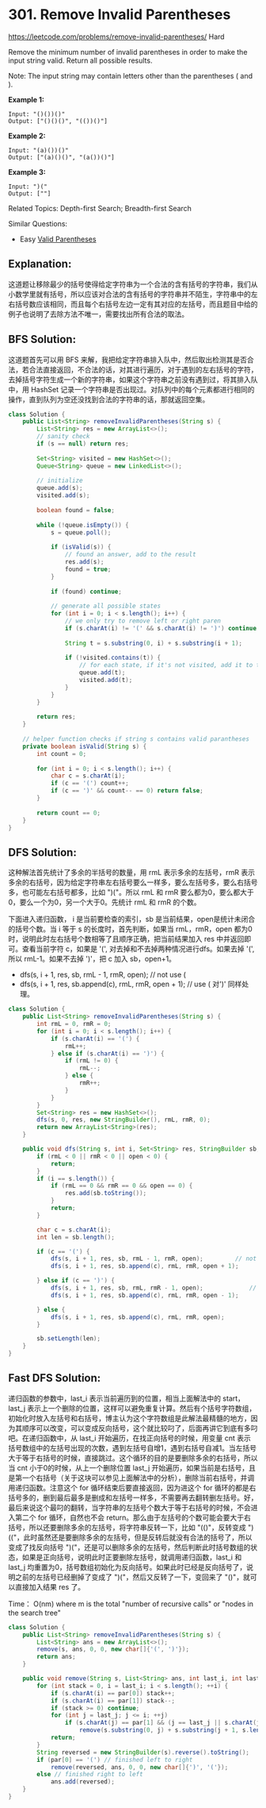 # 301. Remove Invalid Parentheses
<https://leetcode.com/problems/remove-invalid-parentheses/>
Hard

Remove the minimum number of invalid parentheses in order to make the input string valid. Return all possible results.

Note: The input string may contain letters other than the parentheses ( and ).

**Example 1:**

    Input: "()())()"
    Output: ["()()()", "(())()"]

**Example 2:**

    Input: "(a)())()"
    Output: ["(a)()()", "(a())()"]

**Example 3:**

    Input: ")("
    Output: [""]

Related Topics: Depth-first Search; Breadth-first Search

Similar Questions: 
* Easy [Valid Parentheses](https://leetcode.com/problems/valid-parentheses/)

## Explanation: 
这道题让移除最少的括号使得给定字符串为一个合法的含有括号的字符串，我们从小数学里就有括号，所以应该对合法的含有括号的字符串并不陌生，字符串中的左右括号数应该相同，而且每个右括号左边一定有其对应的左括号，而且题目中给的例子也说明了去除方法不唯一，需要找出所有合法的取法。
## BFS Solution: 
这道题首先可以用 BFS 来解，我把给定字符串排入队中，然后取出检测其是否合法，若合法直接返回，不合法的话，对其进行遍历，对于遇到的左右括号的字符，去掉括号字符生成一个新的字符串，如果这个字符串之前没有遇到过，将其排入队中，用 HashSet 记录一个字符串是否出现过。对队列中的每个元素都进行相同的操作，直到队列为空还没找到合法的字符串的话，那就返回空集。

```java
class Solution {
    public List<String> removeInvalidParentheses(String s) {
        List<String> res = new ArrayList<>();
        // sanity check
        if (s == null) return res;
      
        Set<String> visited = new HashSet<>();
        Queue<String> queue = new LinkedList<>();
      
        // initialize
        queue.add(s);
        visited.add(s);
        
        boolean found = false;
        
        while (!queue.isEmpty()) {
            s = queue.poll();
            
            if (isValid(s)) {
                // found an answer, add to the result
                res.add(s);
                found = true;
            }
        
            if (found) continue;
        
            // generate all possible states
            for (int i = 0; i < s.length(); i++) {
                // we only try to remove left or right paren
                if (s.charAt(i) != '(' && s.charAt(i) != ')') continue;
                
                String t = s.substring(0, i) + s.substring(i + 1);
                
                if (!visited.contains(t)) {
                    // for each state, if it's not visited, add it to the queue
                    queue.add(t);
                    visited.add(t);
                }
            }
        }
        
        return res;
    }
        
    // helper function checks if string s contains valid parantheses
    private boolean isValid(String s) {
        int count = 0;
        
        for (int i = 0; i < s.length(); i++) {
            char c = s.charAt(i);
            if (c == '(') count++;
            if (c == ')' && count-- == 0) return false;
        }
        
        return count == 0;
    }
}
```

## DFS Solution: 
这种解法首先统计了多余的半括号的数量，用 rmL 表示多余的左括号，rmR 表示多余的右括号，因为给定字符串左右括号要么一样多，要么左括号多，要么右括号多，也可能左右括号都多，比如 ")("。所以 rmL 和 rmR 要么都为0，要么都大于0，要么一个为0，另一个大于0。先统计 rmL 和 rmR 的个数。

下面进入递归函数， i 是当前要检查的索引，sb 是当前结果，open是统计未闭合的括号个数。当 i 等于 s 的长度时，首先判断，如果当 rmL，rmR，open 都为0时，说明此时左右括号个数相等了且顺序正确，把当前结果加入 res 中并返回即可。查看当前字符 c，如果是 '(', 对去掉和不去掉两种情况进行dfs。如果去掉 '(', 所以 rmL-1。如果不去掉 ')'，把 c 加入 sb，open+1。
- dfs(s, i + 1, res, sb, rmL - 1, rmR, open);                 // not use (
- dfs(s, i + 1, res, sb.append(c), rmL, rmR, open + 1);       // use (
对')' 同样处理。

```java
class Solution {
    public List<String> removeInvalidParentheses(String s) {
        int rmL = 0, rmR = 0;
        for (int i = 0; i < s.length(); i++) {
            if (s.charAt(i) == '(') {
                rmL++;
            } else if (s.charAt(i) == ')') {
                if (rmL != 0) {
                    rmL--;
                } else {
                    rmR++;
                }
            }
        }
        Set<String> res = new HashSet<>();
        dfs(s, 0, res, new StringBuilder(), rmL, rmR, 0);
        return new ArrayList<String>(res);
    }

    public void dfs(String s, int i, Set<String> res, StringBuilder sb, int rmL, int rmR, int open) {
        if (rmL < 0 || rmR < 0 || open < 0) {
            return;
        }
        if (i == s.length()) {
            if (rmL == 0 && rmR == 0 && open == 0) {
                res.add(sb.toString());
            }        
            return;
        }

        char c = s.charAt(i); 
        int len = sb.length();

        if (c == '(') {
            dfs(s, i + 1, res, sb, rmL - 1, rmR, open);		    // not use (
            dfs(s, i + 1, res, sb.append(c), rmL, rmR, open + 1);       // use (

        } else if (c == ')') {
            dfs(s, i + 1, res, sb, rmL, rmR - 1, open);	            // not use  )
            dfs(s, i + 1, res, sb.append(c), rmL, rmR, open - 1);  	    // use )

        } else {
            dfs(s, i + 1, res, sb.append(c), rmL, rmR, open);	
        }

        sb.setLength(len);        
    }
}
```

## Fast DFS Solution: 

递归函数的参数中，last_i 表示当前遍历到的位置，相当上面解法中的 start，last_j 表示上一个删除的位置，这样可以避免重复计算。然后有个括号字符数组，初始化时放入左括号和右括号，博主认为这个字符数组是此解法最精髓的地方，因为其顺序可以改变，可以变成反向括号，这个就比较叼了，后面再讲它到底有多叼吧。在递归函数中，从 last_i 开始遍历，在找正向括号的时候，用变量 cnt 表示括号数组中的左括号出现的次数，遇到左括号自增1，遇到右括号自减1。当左括号大于等于右括号的时候，直接跳过。这个循环的目的是要删除多余的右括号，所以当 cnt 小于0的时候，从上一个删除位置 last_j 开始遍历，如果当前是右括号，且是第一个右括号（关于这块可以参见上面解法中的分析），删除当前右括号，并调用递归函数。注意这个 for 循环结束后要直接返回，因为进这个 for 循环的都是右括号多的，删到最后最多是删成和左括号一样多，不需要再去翻转删左括号。好，最后来说这个最叼的翻转，当字符串的左括号个数大于等于右括号的时候，不会进入第二个 for 循环，自然也不会 return。那么由于左括号的个数可能会要大于右括号，所以还要删除多余的左括号，将字符串反转一下，比如 "(()"，反转变成 ")(("，此时虽然还是要删除多余的左括号，但是反转后就没有合法的括号了，所以变成了找反向括号 ")("，还是可以删除多余的左括号，然后判断此时括号数组的状态，如果是正向括号，说明此时正要删除左括号，就调用递归函数，last_i 和 last_j 均重置为0，括号数组初始化为反向括号。如果此时已经是反向括号了，说明之前的左括号已经删掉了变成了 ")("，然后又反转了一下，变回来了 "()"，就可以直接加入结果 res 了。

Time： O(nm) where m is the total "number of recursive calls" or "nodes in the search tree"

```java
class Solution {
    public List<String> removeInvalidParentheses(String s) {
        List<String> ans = new ArrayList<>();
        remove(s, ans, 0, 0, new char[]{'(', ')'});
        return ans;
    }

    public void remove(String s, List<String> ans, int last_i, int last_j,  char[] par) {
        for (int stack = 0, i = last_i; i < s.length(); ++i) {
            if (s.charAt(i) == par[0]) stack++;
            if (s.charAt(i) == par[1]) stack--;
            if (stack >= 0) continue;
            for (int j = last_j; j <= i; ++j)
                if (s.charAt(j) == par[1] && (j == last_j || s.charAt(j - 1) != par[1]))
                    remove(s.substring(0, j) + s.substring(j + 1, s.length()), ans, i, j, par);
            return;
        }
        String reversed = new StringBuilder(s).reverse().toString();
        if (par[0] == '(') // finished left to right
            remove(reversed, ans, 0, 0, new char[]{')', '('});
        else // finished right to left
            ans.add(reversed);
    }
}
```